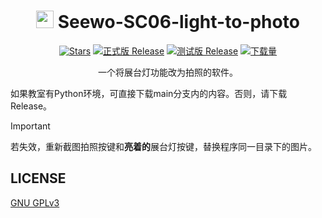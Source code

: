 <div align="center">

# <image src="icon.png" height="28"/> Seewo-SC06-light-to-photo

[![Stars](https://img.shields.io/github/stars/Mike-Luo-Leap/Seewo-SC06-light-to-photo?label=Stars)](https://github.com/Mike-Luo-Leap/Seewo-SC06-light-to-photo)
[![正式版 Release](https://img.shields.io/github/v/release/Mike-Luo-Leap/Seewo-SC06-light-to-photo?color=%233fb950&label=正式版)](https://github.com/Mike-Luo-Leap/Seewo-SC06-light-to-photo/releases/latest)
[![测试版 Release](https://img.shields.io/github/v/release/Mike-Luo-Leap/Seewo-SC06-light-to-photo?include_prereleases&label=测试版)](https://github.com/Mike-Luo-Leap/Seewo-SC06-light-to-photo/releases/)
[![下载量](https://img.shields.io/github/downloads/Mike-Luo-Leap/Seewo-SC06-light-to-photo/total?style=social&label=下载量&logo=github)](https://github.com/Mike-Luo-Leap/Seewo-SC06-light-to-photo/releases/latest)

一个将展台灯功能改为拍照的软件。

</div>

如果教室有Python环境，可直接下载main分支内的内容。否则，请下载Release。

> [!IMPORTANT]
>
> 若失效，重新截图拍照按键和**亮着的**展台灯按键，替换程序同一目录下的图片。


## LICENSE
[GNU GPLv3](LICENSE)
